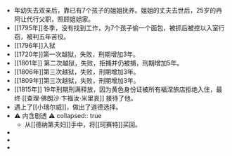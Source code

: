 - 年幼失去双亲后，靠已有7个孩子的姐姐抚养。姐姐的丈夫去世后，25岁的冉阿让代行父职，照顾姐姐家。
- [[1795年]]冬季，没有找到工作，为7个孩子偷一个面包，被抓后被控以入室行窃，被判五年苦役。
- [[1796年]]入狱
- [[1720年]]第一次越狱，失败，刑期增加3年。
- [[1801年]] 第二次越狱，失败，拒捕并仍被捕，刑期增加5年。
- [[1806年]]第三次越狱，失败，刑期增加3年。
- [[1809年]]第三次越狱，失败，刑期增加3年。
- [[1815年]] 19年刑期刑满释放，因为黄色身份证被所有福涅旅店拒绝入住，最终 [[查理·佛朗沙·卞福汝·米里哀]] 接待了他。
- 遇上了[[小瑞尔威]]，做出了道德选择。
- ⚠️ 内含剧透 ⚠️
  collapsed:: true
	- 从[[德纳第夫妇]]手中，将[[珂赛特]]买回。
-
-
-